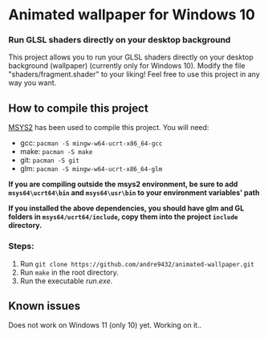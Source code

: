 # Animated wallpaper for Windows 10

### Run GLSL shaders directly on your desktop background

This project allows you to run your GLSL shaders directly on your desktop background (wallpaper) (currently only for Windows 10). Modify the file "shaders/fragment.shader" to your liking!
Feel free to use this project in any way you want.


## How to compile this project

[MSYS2](https://www.msys2.org/) has been used to compile this project. You will need:
- gcc: `pacman -S mingw-w64-ucrt-x86_64-gcc`
- make: `pacman -S make`
- git: `pacman -S git`
- glm: `pacman -S mingw-w64-ucrt-x86_64-glm`

**If you are compiling outside the msys2 environment, be sure to add `msys64\ucrt64\bin` and `msys64\usr\bin` to your environment variables' path**

**If you installed the above dependencies, you should have glm and GL folders in `msys64/ucrt64/include`, copy them into the project `include` directory.**

### Steps:

1. Run `git clone https://github.com/andre9432/animated-wallpaper.git`
2. Run `make` in the root directory.
3. Run the executable *run.exe*.

## Known issues
Does not work on Windows 11 (only 10) yet. Working on it..
